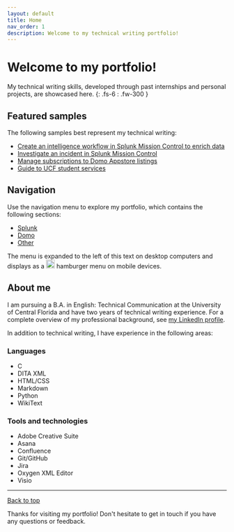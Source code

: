 ```yaml
---
layout: default
title: Home
nav_order: 1
description: Welcome to my technical writing portfolio!
---
```


# Welcome to my portfolio!

My technical writing skills, developed through past internships and personal projects, are showcased here.
{: .fs-6 : .fw-300 }

## Featured samples

The following samples best represent my technical writing:

- [Create an intelligence workflow in Splunk Mission Control to enrich data](/portfolio/TIMEnrichData)
- [Investigate an incident in Splunk Mission Control](/portfolio/InvestigateIncidents)
- [Manage subscriptions to Domo Appstore listings](/portfolio/ManageSubscriptions)
- [Guide to UCF student services](/portfolio/FreshmenServices.pdf)

## Navigation 

Use the navigation menu to explore my portfolio, which contains the following sections:

- [Splunk](/portfolio/Splunk)
- [Domo](/portfolio/Domo)
- [Other](/portfolio/Other)

The menu is expanded to the left of this text on desktop computers and displays as a <img src="https://github.com/haileytapia/portfolio/assets/78626762/d3f823ac-7ddd-40da-88e5-2ca5b7f4f22b" width="20"> hamburger menu on mobile devices.

## About me

I am pursuing a B.A. in English: Technical Communication at the University of Central Florida and have two years of technical writing experience. For a complete overview of my professional background, see [my LinkedIn profile](https://www.linkedin.com/in/haileytapia/).

In addition to technical writing, I have experience in the following areas:

### Languages

- C
- DITA XML
- HTML/CSS
- Markdown
- Python
- WikiText

### Tools and technologies

- Adobe Creative Suite
- Asana
- Confluence
- Git/GitHub
- Jira
- Oxygen XML Editor
- Visio

---

[Back to top](#top)

Thanks for visiting my portfolio! Don't hesitate to get in touch if you have any questions or feedback.
